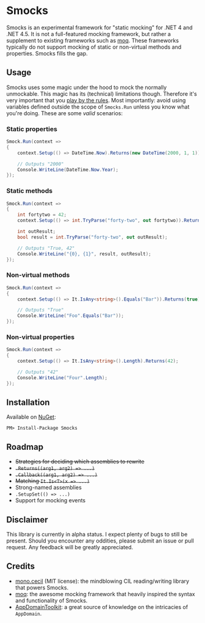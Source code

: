 # Smocks

Smocks is an experimental framework for "static mocking" for .NET 4 and .NET 4.5. It is not a full-featured mocking framework, but rather a supplement to existing frameworks such as [moq](http://www.moqthis.com/). These frameworks typically do not support mocking of static or non-virtual methods and properties. Smocks fills the gap.

## Usage

Smocks uses some magic under the hood to mock the normally unmockable. This magic has its (technical) limitations though. Therefore it's very important that you [play by the rules](https://github.com/vanderkleij/Smocks/wiki/Technical-limitations). Most importantly: avoid using variables defined outside the scope of `Smocks.Run` unless you know what you're doing. These are some *valid* scenarios:

### Static properties
```C#
Smock.Run(context =>
{
    context.Setup(() => DateTime.Now).Returns(new DateTime(2000, 1, 1));

    // Outputs "2000"
    Console.WriteLine(DateTime.Now.Year);
});
```

### Static methods
```C#
Smock.Run(context =>
{
    int fortytwo = 42;
    context.Setup(() => int.TryParse("forty-two", out fortytwo)).Returns(true);

    int outResult;
    bool result = int.TryParse("forty-two", out outResult);

    // Outputs "True, 42"
    Console.WriteLine("{0}, {1}", result, outResult);
});
```

### Non-virtual methods
```C#
Smock.Run(context =>
{
    context.Setup(() => It.IsAny<string>().Equals("Bar")).Returns(true);

    // Outputs "True"
    Console.WriteLine("Foo".Equals("Bar"));
});
```

### Non-virtual properties
```C#
Smock.Run(context =>
{
    context.Setup(() => It.IsAny<string>().Length).Returns(42);

    // Outputs "42"
    Console.WriteLine("Four".Length);
});
```

## Installation

Available on [NuGet](https://www.nuget.org/packages/Smocks/):

```
PM> Install-Package Smocks
```

## Roadmap

- ~~Strategies for deciding which assemblies to rewrite~~
- ~~`.Returns((arg1, arg2) => ...)`~~
- ~~`.Callback((arg1, arg2) => ...)`~~
- ~~Matching `It.Is<T>(x => ...)`~~
- Strong-named assemblies
- `.SetupSet(() => ...)`
- Support for mocking events

## Disclaimer
This library is currently in alpha status. I expect plenty of bugs to still be present. Should you encounter any oddities, please submit an issue or pull request. Any feedback will be greatly appreciated.

## Credits

- [mono.cecil](http://cecil.pe/) (MIT license): the mindblowing CIL reading/writing library that powers Smocks.
- [moq](http://www.moqthis.com/): the awesome mocking framework that heavily inspired the syntax and functionality of Smocks.
- [AppDomainToolkit](https://github.com/jduv/AppDomainToolkit): a great source of knowledge on the intricacies of `AppDomain`.